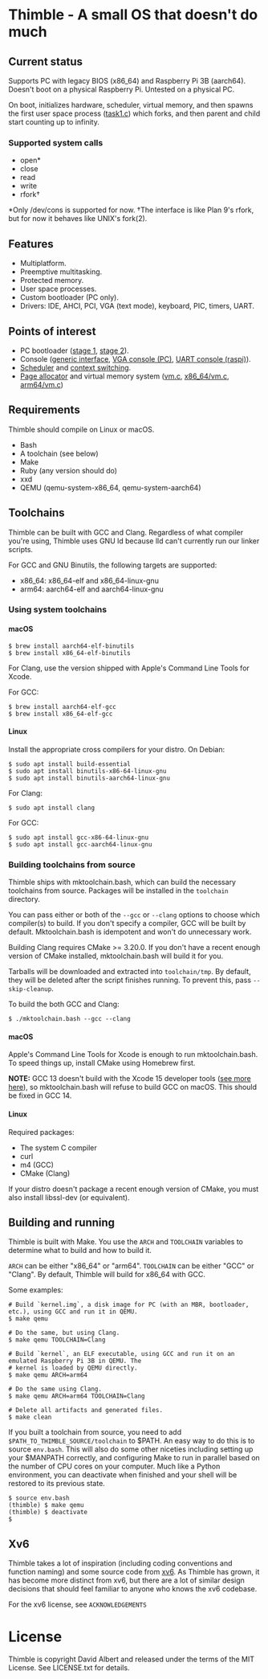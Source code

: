 # Thimble - A small OS that doesn't do much

## Current status

Supports PC with legacy BIOS (x86_64) and Raspberry Pi 3B (aarch64). Doesn't boot on a physical Raspberry Pi. Untested on a physical PC.

On boot, initializes hardware, scheduler, virtual memory, and then spawns the first user space process ([task1.c](/task1.c)) which forks, and then parent and child start counting up to infinity.

### Supported system calls

- open*
- close
- read
- write
- rfork†

*Only /dev/cons is supported for now.
†The interface is like Plan 9's rfork, but for now it behaves like UNIX's fork(2).

## Features

- Multiplatform.
- Preemptive multitasking.
- Protected memory.
- User space processes.
- Custom bootloader (PC only).
- Drivers: IDE, AHCI, PCI, VGA (text mode), keyboard, PIC, timers, UART.

## Points of interest

- PC bootloader ([stage 1](/x86_64/boot.S), [stage 2](/x86_64/stage2.c)).
- Console ([generic interface](/console.c), [VGA console (PC)](/x86_64/vgacons.c), [UART console (raspi)](/arm64/uart.c)).
- [Scheduler](/proc.c) and [context switching](/x86_64/swtch.S).
- [Page allocator](/kalloc.c) and virtual memory system ([vm.c](/vm.c), [x86_64/vm.c](/x86_64/vm.c), [arm64/vm.c](/arm64/vm.c))

## Requirements

Thimble should compile on Linux or macOS.

- Bash
- A toolchain (see below)
- Make
- Ruby (any version should do)
- xxd
- QEMU (qemu-system-x86_64, qemu-system-aarch64)

## Toolchains

Thimble can be built with GCC and Clang. Regardless of what compiler you're using, Thimble uses GNU ld because lld can't currently run our linker scripts.

For GCC and GNU Binutils, the following targets are supported:
- x86_64: x86_64-elf and x86_64-linux-gnu
- arm64: aarch64-elf and aarch64-linux-gnu

### Using system toolchains

#### macOS

```
$ brew install aarch64-elf-binutils
$ brew install x86_64-elf-binutils
```

For Clang, use the version shipped with Apple's Command Line Tools for Xcode.

For GCC:

```
$ brew install aarch64-elf-gcc
$ brew install x86_64-elf-gcc
```

#### Linux

Install the appropriate cross compilers for your distro. On Debian:

```
$ sudo apt install build-essential
$ sudo apt install binutils-x86-64-linux-gnu
$ sudo apt install binutils-aarch64-linux-gnu
```

For Clang:

```
$ sudo apt install clang
```

For GCC:

```
$ sudo apt install gcc-x86-64-linux-gnu
$ sudo apt install gcc-aarch64-linux-gnu
```

### Building toolchains from source

Thimble ships with mktoolchain.bash, which can build the necessary toolchains from source. Packages will be installed in the `toolchain` directory.

You can pass either or both of the `--gcc` or `--clang` options to choose which compiler(s) to build. If you don't specify a compiler, GCC will be built by default. Mktoolchain.bash is idempotent and won't do unnecessary work.

Building Clang requires CMake >= 3.20.0. If you don't have a recent enough version of CMake installed, mktoolchain.bash will build it for you.

Tarballs will be downloaded and extracted into `toolchain/tmp`. By default, they will be deleted after the script finishes running. To prevent this, pass `--skip-cleanup`.

To build the both GCC and Clang:

```
$ ./mktoolchain.bash --gcc --clang
```

#### macOS

Apple's Command Line Tools for Xcode is enough to run mktoolchain.bash. To speed things up, install CMake using Homebrew first.

**NOTE:** GCC 13 doesn't build with the Xcode 15 developer tools ([see more here](https://gcc.gnu.org/bugzilla/show_bug.cgi?id=111632)), so mktoolchain.bash will refuse to build GCC on macOS. This should be fixed in GCC 14.

#### Linux

Required packages:

- The system C compiler
- curl
- m4 (GCC)
- CMake (Clang)

If your distro doesn't package a recent enough version of CMake, you must also install libssl-dev (or equivalent).

## Building and running

Thimble is built with Make. You use the `ARCH` and `TOOLCHAIN` variables to determine what to build and how to build it.

`ARCH` can be either "x86_64" or "arm64". `TOOLCHAIN` can be either "GCC" or "Clang". By default, Thimble will build for x86_64 with GCC.

Some examples:

```
# Build `kernel.img`, a disk image for PC (with an MBR, bootloader, etc.), using GCC and run it in QEMU.
$ make qemu

# Do the same, but using Clang.
$ make qemu TOOLCHAIN=Clang

# Build `kernel`, an ELF executable, using GCC and run it on an emulated Raspberry Pi 3B in QEMU. The
# kernel is loaded by QEMU directly.
$ make qemu ARCH=arm64

# Do the same using Clang.
$ make qemu ARCH=arm64 TOOLCHAIN=Clang

# Delete all artifacts and generated files.
$ make clean
```

If you built a toolchain from source, you need to add `$PATH_TO_THIMBLE_SOURCE/toolchain` to $PATH. An easy way to do this is to source `env.bash`. This will also do some other niceties including setting up your $MANPATH correctly, and configuring Make to run in parallel based on the number of CPU cores on your computer. Much like a Python environment, you can deactivate when finished and your shell will be restored to its previous state.

```
$ source env.bash
(thimble) $ make qemu
(thimble) $ deactivate
$
```

## Xv6

Thimble takes a lot of inspiration (including coding conventions and function naming) and some source code from [xv6](https://pdos.csail.mit.edu/6.828/2016/xv6.html). As Thimble has grown, it has become more distinct from xv6, but there are a lot of similar design decisions that should feel familiar to anyone who knows the xv6 codebase.

For the xv6 license, see `ACKNOWLEDGEMENTS`

# License

Thimble is copyright David Albert and released under the terms of the MIT License. See LICENSE.txt for details.

